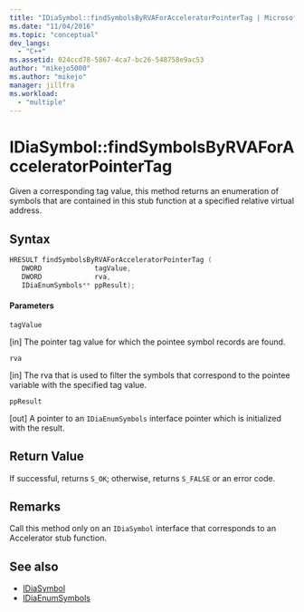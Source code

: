 ```yaml
---
title: "IDiaSymbol::findSymbolsByRVAForAcceleratorPointerTag | Microsoft Docs"
ms.date: "11/04/2016"
ms.topic: "conceptual"
dev_langs:
  - "C++"
ms.assetid: 024ccd78-5867-4ca7-bc26-548758e9ac53
author: "mikejo5000"
ms.author: "mikejo"
manager: jillfra
ms.workload:
  - "multiple"
---
```

# IDiaSymbol::findSymbolsByRVAForAcceleratorPointerTag
Given a corresponding tag value, this method returns an enumeration of symbols that are contained in this stub function at a specified relative virtual address.

## Syntax

```C++
HRESULT findSymbolsByRVAForAcceleratorPointerTag (
   DWORD             tagValue,
   DWORD             rva,
   IDiaEnumSymbols** ppResult);
```

#### Parameters
 `tagValue`

[in] The pointer tag value for which the pointee symbol records are found.

 `rva`

[in] The rva that is used to filter the symbols that correspond to the pointee variable with the specified tag value.

 `ppResult`

[out] A pointer to an `IDiaEnumSymbols` interface pointer which is initialized with the result.

## Return Value
 If successful, returns `S_OK`; otherwise, returns `S_FALSE` or an error code.

## Remarks
 Call this method only on an `IDiaSymbol` interface that corresponds to an Accelerator stub function.

## See also
- [IDiaSymbol](../../debugger/debug-interface-access/idiasymbol.md)
- [IDiaEnumSymbols](../../debugger/debug-interface-access/idiaenumsymbols.md)